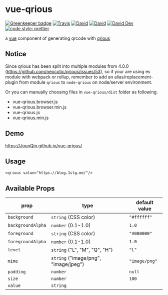 # vue-qrious

[![Greenkeeper badge](https://badges.greenkeeper.io/JounQin/vue-qrious.svg)](https://greenkeeper.io/)
[![Travis](https://img.shields.io/travis/JounQin/vue-qrious.svg)](https://travis-ci.org/JounQin/vue-qrious)
[![David](https://img.shields.io/david/peer/JounQin/vue-qrious.svg)](https://david-dm.org/JounQin/vue-qrious?type=peer)
[![David](https://img.shields.io/david/optional/JounQin/vue-qrious.svg)](https://david-dm.org/JounQin/vue-qrious?type=optional)
[![David Dev](https://img.shields.io/david/dev/JounQin/vue-qrious.svg)](https://david-dm.org/JounQin/vue-qrious?type=dev)
[![code style: prettier](https://img.shields.io/badge/code_style-prettier-ff69b4.svg)](https://github.com/prettier/prettier)

a [vue](https://www.npmjs.com/package/vue) component of generating qrcode with [qrious](https://github.com/neocotic/qrious)

## Notice

Since qrious has been split into multiple modules from 4.0.0 (https://github.com/neocotic/qrious/issues/53), so if your are using es module with webpack or rollup, remember to add an alias/replacement-plugin from module `qrious` to `node-qrious` on node/server environment.

Or you can manually choosing files in `vue-qrious/dist` folder as following.

- vue-qrious.browser.js
- vue-qrious.browser.min.js
- vue-qrious.js
- vue-qrious.min.js

## Demo

https://JounQin.github.io/vue-qrious/

## Usage

``` vue
<qrious value="https://blog.1stg.me/"/>
```

## Available Props

| prop              | type                                 | default value |
| ----------------- | ------------------------------------ | ------------- |
| `background`      | `string` (CSS color)                 | `"#ffffff"`   |
| `backgroundAlpha` | `number` (0.1-1.0)                   | `1.0`         |
| `foreground`      | `string` (CSS color)                 | `"#000000"`   |
| `foregroundAlpha` | `number` (0.1-1.0)                   | `1.0`         |
| `level`           | `string` ("L", "M", "Q", "H")        | `"L"`         |
| `mime`            | `string` ("image/png", "image/jpeg") | `"image/png"` |
| `padding`         | `number`                             | `null`        |
| `size`            | `number`                             | `100`         |
| `value`           | `string`                             |               |
